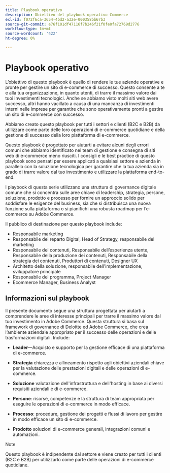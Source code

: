 ```yaml
---
title: Playbook operativo
description: Obiettivo del playbook operativo Commerce
exl-id: f072f6ca-3654-4bd2-a32e-000358bb67b3
source-git-commit: e76f101df47116f7b246f21f0fe0fa72769d2776
workflow-type: tm+mt
source-wordcount: '422'
ht-degree: 0%

---
```


# Playbook operativo

L’obiettivo di questo playbook è quello di rendere le tue aziende operative e pronte per gestire un sito di e-commerce di successo. Questo consente a te e alla tua organizzazione, in quanto utenti, di trarre il massimo valore dai tuoi investimenti tecnologici. Anche se abbiamo visto molti siti web avere successo, altri hanno vacillato a causa di una mancanza di investimenti interni nelle imprese per garantire che sono operativamente pronti a gestire un sito di e-commerce con successo.

Abbiamo creato questo playbook per tutti i settori e clienti (B2C e B2B) da utilizzare come parte delle loro operazioni di e-commerce quotidiane e della gestione di successo della loro piattaforma di e-commerce.

Questo playbook è progettato per aiutarti a evitare alcuni degli errori comuni che abbiamo identificato nei team di gestione e consegna di siti web di e-commerce meno riusciti. I consigli e le best practice di questo playbook sono pensati per essere applicati a qualsiasi settore e azienda in parallelo con la soluzione tecnologica per garantire che la tua azienda sia in grado di trarre valore dal tuo investimento e utilizzare la piattaforma end-to-end.

I playbook di questa serie utilizzano una struttura di governance digitale comune che si concentra sulle aree chiave di leadership, strategia, persone, soluzione, prodotto e processo per fornire un approccio solido per soddisfare le esigenze del business, sia che si distribuisca una nuova funzione sulla piattaforma o si pianifichi una robusta roadmap per l’e-commerce su Adobe Commerce.

Il pubblico di destinazione per questo playbook include:

- Responsabile marketing
- Responsabile del reparto Digital, Head of Strategy, responsabile del marketing
- Responsabile dei contenuti, Responsabile dell’esperienza utente, Responsabile della produzione dei contenuti, Responsabile della strategia dei contenuti, Produttori di contenuti, Designer UX
- Architetto della soluzione, responsabile dell&#39;implementazione, sviluppatore principale
- Responsabile del programma, Project Manager
- Ecommerce Manager, Business Analyst

## Informazioni sul playbook

Il presente documento segue una struttura progettata per aiutarti a comprendere le aree di interesse principali per trarre il massimo valore dal tuo investimento in Adobe Commerce. Questa struttura si basa sul framework di governance di Deloitte ed Adobe Commerce, che crea l’ambiente aziendale appropriato per il successo delle operazioni e delle trasformazioni digitali. Include:

- **Leader**—Acquisto e supporto per la gestione efficace di una piattaforma di e-commerce.

- **Strategia** chiarezza e allineamento rispetto agli obiettivi aziendali chiave per la valutazione delle prestazioni digitali e delle operazioni di e-commerce.

- **Soluzione** valutazione dell&#39;infrastruttura e dell&#39;hosting in base ai diversi requisiti aziendali e di e-commerce.

- **Persone**: risorse, competenze e la struttura di team appropriata per eseguire le operazioni di e-commerce in modo efficace.

- **Processo**: procedure, gestione dei progetti e flussi di lavoro per gestire in modo efficace un sito di e-commerce.

- **Prodotto** soluzioni di e-commerce generali, integrazioni comuni e automazioni.

>[!NOTE]
>
>Questo playbook è indipendente dal settore e viene creato per tutti i clienti (B2C e B2B) per utilizzarlo come parte delle operazioni di e-commerce quotidiane.
